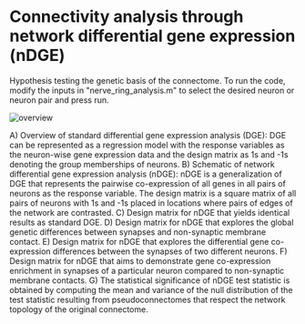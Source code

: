 # Connectivity analysis through network differential gene expression (nDGE)
Hypothesis testing the genetic basis of the connectome. To run the code, modify the inputs in "nerve_ring_analysis.m" to select the desired neuron or neuron pair and press run.


![overview](https://github.com/cengenproject/connectivity_analysis/blob/main/method.png)


A) Overview of standard differential gene expression analysis (DGE): DGE can be represented as a regression model with the response variables as the neuron-wise gene expression data and the design matrix as 1s and -1s denoting the group memberships of neurons. B) Schematic of network differential gene expression analysis (nDGE): nDGE is a generalization of DGE that represents the pairwise co-expression of all genes in all pairs of neurons as the response variable. The design matrix is a square matrix of all pairs of neurons with 1s and -1s placed in locations where pairs of edges of the network are contrasted. C) Design matrix for nDGE that yields identical results as standard DGE. D) Design matrix for nDGE that explores the global genetic differences between synapses and non-synaptic membrane contact. E) Design matrix for nDGE that explores the differential gene co-expression differences between the synapses of two different neurons. F) Design matrix for nDGE that aims to demonstrate gene co-expression enrichment in synapses of a particular neuron compared to non-synaptic membrane contacts. G) The statistical significance of nDGE test statistic is obtained by computing the mean and variance of the null distribution of the test statistic resulting from pseudoconnectomes that respect the network topology of the original connectome.
